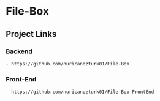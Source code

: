 # File-Box

## Project Links
  ### Backend
    - https://github.com/nuricanozturk01/File-Box
  ### Front-End
    - https://github.com/nuricanozturk01/File-Box-FrontEnd
